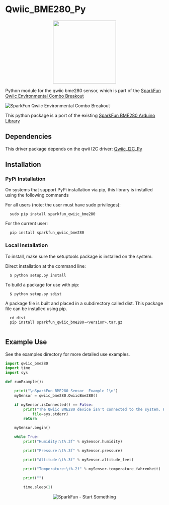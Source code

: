 # Qwiic_BME280_Py
<p align="center">
   <img src="https://cdn.sparkfun.com/assets/custom_pages/2/7/2/qwiic-logo-registered.jpg"  width=200>
</p>

Python module for the qwiic bme280 sensor, which is part of the [SparkFun Qwiic Environmental Combo Breakout](https://www.sparkfun.com/products/14348)

![SparkFun Qwiic Environmental Combo Breakout](https://cdn.sparkfun.com//assets/parts/1/2/3/2/9/14348-01.jpg)

This python package is a port of the existing [SparkFun BME280 Arduino Library](https://github.com/sparkfun/SparkFun_BME280_Arduino_Library)

## Dependencies 
This driver package depends on the qwii I2C driver: 
[Qwiic_I2C_Py](https://github.com/sparkfun/Qwiic_I2C_Py)

  
## Installation

### PyPi Installation
On systems that support PyPi installation via pip, this library is installed using the following commands

For all users (note: the user must have sudo privileges):
```
  sudo pip install sparkfun_qwiic_bme280
```
For the current user:

```
  pip install sparkfun_qwiic_bme280
```

### Local Installation
To install, make sure the setuptools package is installed on the system.

Direct installation at the command line:
```
  $ python setup.py install
```

To build a package for use with pip:
```
  $ python setup.py sdist
 ```
A package file is built and placed in a subdirectory called dist. This package file can be installed using pip.
```
  cd dist
  pip install sparkfun_qwiic_bme280-<version>.tar.gz
  
```
 ## Example Use
See the examples directory for more detailed use examples.

```python
import qwiic_bme280
import time
import sys

def runExample():

	print("\nSparkFun BME280 Sensor  Example 1\n")
	mySensor = qwiic_bme280.QwiicBme280()

	if mySensor.isConnected() == False:
		print("The Qwiic BME280 device isn't connected to the system. Please check your connection", \
			file=sys.stderr)
		return

	mySensor.begin()

	while True:
		print("Humidity:\t%.3f" % mySensor.humidity)

		print("Pressure:\t%.3f" % mySensor.pressure)	

		print("Altitude:\t%.3f" % mySensor.altitude_feet)

		print("Temperature:\t%.2f" % mySensor.temperature_fahrenheit)		

		print("")
		
		time.sleep(1)
```
<p align="center">
<img src="https://cdn.sparkfun.com/assets/custom_pages/3/3/4/dark-logo-red-flame.png" alt="SparkFun - Start Something">
</p>
